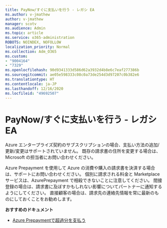 ```yaml
---
title: PayNow/すぐに支払いを行う - レガシ EA
ms.author: v-jmathew
author: v-jmathew
manager: scotv
ms.audience: Admin
ms.topic: article
ms.service: o365-administration
ROBOTS: NOINDEX, NOFOLLOW
localization_priority: Normal
ms.collection: Adm_O365
ms.custom:
- "9004164"
- "7329"
ms.openlocfilehash: 90d9341333d586d62a3932d4b8e6c7eaf277386b
ms.sourcegitcommit: ae05e598333c08c0a73de254d3d97207c0b382e6
ms.translationtype: HT
ms.contentlocale: ja-JP
ms.lasthandoff: 12/16/2020
ms.locfileid: "49692507"
---
```

# <a name="paynowmake-payment-immediately---legacy-ea"></a>PayNow/すぐに支払いを行う - レガシ EA

Azure エンタープライズ契約のサブスクリプションの場合、支払い方法の追加/更新/変更はサポートされていません。 既存の請求書の住所を変更する場合は、Microsoft の担当者にお問い合わせください。

Azure Prepayment を使用して Azure の消費や購入の請求書を決済する場合は、サポートにお問い合わせください。 個別に請求される料金と Marketplace サービスは、AzurePrepayment で相殺できないことに注意してください。 間接登録の場合は、請求書に及ぼすかもしれない影響についてパートナーに通知するようにしてください。 直接顧客の場合は、請求先の連絡先情報を常に最新のものにしておくことをお勧めします。

**おすすめのドキュメント**

- [Azure Prepaymentで超過分を支払う](https://docs.microsoft.com/azure/cost-management-billing/manage/ea-portal-enrollment-invoices#pay-your-overage-with-your-azure-prepayment)
